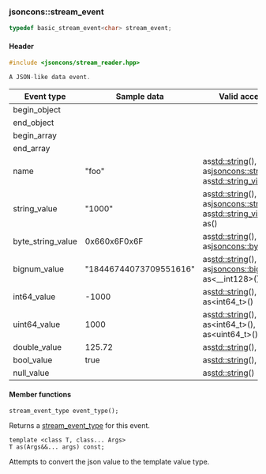 ### jsoncons::stream_event

```c++
typedef basic_stream_event<char> stream_event;
```

#### Header
```c++
#include <jsoncons/stream_reader.hpp>

A JSON-like data event.
```

| Event type        | Sample data | Valid accessors |
|-------------------|------------------------|-----------------|
| begin_object      |                        | |            
| end_object        |                        | |
| begin_array       |                        | |
| end_array         |                        | |
| name              | "foo"                  | as<std::string>(), as<jsoncons::string_view>, as<std::string_view>() |
| string_value      | "1000"                 | as<std::string>(), as<jsoncons::string_view>, as<std::string_view>(), as<int>(), as<unsigned>() |
| byte_string_value | 0x660x6F0x6F           | as<std::string>(), as<jsoncons::byte_string>() |
| bignum_value      | "18446744073709551616" | as<std::string>(), as<jsoncons::bignum>(), as<__int128>() |
| int64_value       | -1000                  | as<std::string>(), as<int>(), as<long>, as<int64_t>() |
| uint64_value      | 1000                   | as<std::string>(), as<int>(), as<unsigned>, as<int64_t>(), as<uint64_t>() |
| double_value      | 125.72                 | as<std::string>(), as<double>() |
| bool_value        | true                   | as<std::string>(), as<bool>() |
| null_value        |                        | as<std::string>() |

#### Member functions

    stream_event_type event_type();
Returns a [stream_event_type](stream_event_type.md) for this event.

    template <class T, class... Args>
    T as(Args&&... args) const;
Attempts to convert the json value to the template value type.


